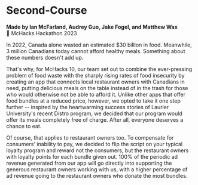 # Second-Course
<strong>Made by Ian McFarland, Audrey Guo, Jake Fogel, and Matthew Wax</strong>
<br> 🌟 McHacks Hackathon 2023

In 2022, Canada alone wasted an estimated $30 billion in food. Meanwhile, 3 million Canadians today cannot afford healthy meals. Something about these numbers doesn't add up.

That's why, for McHacks 10, our team set out to combine the ever-pressing problem of food waste with the sharply rising rates of food insecurity by creating an app that connects local restaurant owners with Canadians in need, putting delicious meals on the table instead of in the trash for those who would otherwise not be able to afford it. Unlike other apps that offer food bundles at a reduced price, however, we opted to take it one step further -- inspired by the heartwarming success stories of Laurier University's recent Distro program, we decided that our program would offer its meals completely free of charge. After all, everyone deserves a chance to eat.

Of course, that applies to restaurant owners too. To compensate for consumers' inability to pay, we decided to flip the script on your typical loyalty program and reward not the consumers, but the restaurant owners with loyalty points for each bundle given out. 100% of the periodic ad revenue generated from our app will go directly into supporting the generous restaurant owners working with us, with a higher percentage of ad revenue going to the restaurant owners who donate the most bundles.
